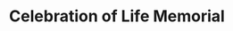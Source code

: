 ---
title: "Celebration of Life Memorial"
url: /gray/celebration-of-life-memorial/
shop: Bestattungen
---